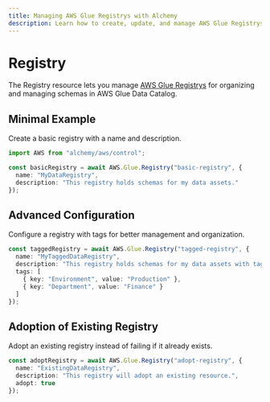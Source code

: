 ```yaml
---
title: Managing AWS Glue Registrys with Alchemy
description: Learn how to create, update, and manage AWS Glue Registrys using Alchemy Cloud Control.
---
```


# Registry

The Registry resource lets you manage [AWS Glue Registrys](https://docs.aws.amazon.com/glue/latest/userguide/) for organizing and managing schemas in AWS Glue Data Catalog.

## Minimal Example

Create a basic registry with a name and description.

```ts
import AWS from "alchemy/aws/control";

const basicRegistry = await AWS.Glue.Registry("basic-registry", {
  name: "MyDataRegistry",
  description: "This registry holds schemas for my data assets."
});
```

## Advanced Configuration

Configure a registry with tags for better management and organization.

```ts
const taggedRegistry = await AWS.Glue.Registry("tagged-registry", {
  name: "MyTaggedDataRegistry",
  description: "This registry holds schemas for my data assets with tags.",
  tags: [
    { key: "Environment", value: "Production" },
    { key: "Department", value: "Finance" }
  ]
});
```

## Adoption of Existing Registry

Adopt an existing registry instead of failing if it already exists.

```ts
const adoptRegistry = await AWS.Glue.Registry("adopt-registry", {
  name: "ExistingDataRegistry",
  description: "This registry will adopt an existing resource.",
  adopt: true
});
```